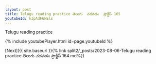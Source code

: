 ```yaml
---
layout: post
title: Telugu reading practice తెలుగు  చదవడం  ప్రాక్టీస్ 165
youtubeId: k3pAdF6NEls
---
```

 
 
Telugu reading practice
 
 
 
 
 


{% include youtubePlayer.html id=page.youtubeId %}
 
[Next]({{ site.baseurl }}{% link  split2/_posts/2023-08-06-Telugu reading practice తెలుగు  చదవడం  ప్రాక్టీస్ 164.md%})
 
